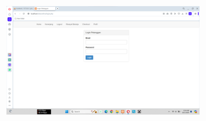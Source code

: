 ![alt text](https://github.com/VandyProject/project-E-commerce/blob/main/foto_produk/login.png?raw=true)
